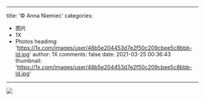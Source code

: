 
---
title: '© Anna Niemiec'
categories: 
 - 图片
 - 1X
 - Photos
headimg: 'https://1x.com/images/user/48b5e204453d7e2f50c209cbee5c8bbb-ld.jpg'
author: 1X
comments: false
date: 2021-03-25 00:36:43
thumbnail: 'https://1x.com/images/user/48b5e204453d7e2f50c209cbee5c8bbb-ld.jpg'
---

<div>   
<img src="https://1x.com/images/user/48b5e204453d7e2f50c209cbee5c8bbb-ld.jpg" referrerpolicy="no-referrer">  
</div>
            